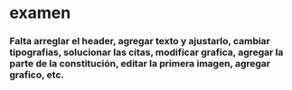 # examen

### Falta arreglar el header, agregar texto y ajustarlo, cambiar tipografias, solucionar las citas, modificar grafica, agregar la parte de la constitución, editar la primera imagen, agregar grafico, etc.
